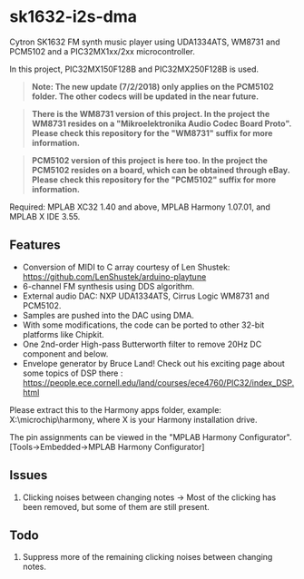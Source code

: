 # sk1632-i2s-dma
Cytron SK1632 FM synth music player using UDA1334ATS, WM8731 and PCM5102 and a PIC32MX1xx/2xx microcontroller.

In this project, PIC32MX150F128B and PIC32MX250F128B is used.

> **Note: The new update (7/2/2018) only applies on the PCM5102 folder. The other codecs will be updated in the near future.**

> **There is the WM8731 version of this project. In the project the WM8731 resides on a "Mikroelektronika Audio Codec Board Proto".
> Please check this repository for the "WM8731" suffix for more information.**

> **PCM5102 version of this project is here too. In the project the PCM5102 resides on a board, which can be obtained through eBay.
> Please check this repository for the "PCM5102" suffix for more information.**

Required: MPLAB XC32 1.40 and above, MPLAB Harmony 1.07.01, and MPLAB X IDE 3.55.

## Features
- Conversion of MIDI to C array courtesy of Len Shustek: https://github.com/LenShustek/arduino-playtune
- 6-channel FM synthesis using DDS algorithm.
- External audio DAC: NXP UDA1334ATS, Cirrus Logic WM8731 and PCM5102.
- Samples are pushed into the DAC using DMA.
- With some modifications, the code can be ported to other 32-bit platforms like Chipkit.
- One 2nd-order High-pass Butterworth filter to remove 20Hz DC component and below.
- Envelope generator by Bruce Land! Check out his exciting page about some topics of DSP there : https://people.ece.cornell.edu/land/courses/ece4760/PIC32/index_DSP.html

Please extract this to the Harmony apps folder, example: X:\microchip\harmony, where X is your Harmony installation drive.

The pin assignments can be viewed in the "MPLAB Harmony Configurator". [Tools->Embedded->MPLAB Harmony Configurator]

## Issues
1. Clicking noises between changing notes -> Most of the clicking has been removed, but some of them are still present.

## Todo
1. Suppress more of the remaining clicking noises between changing notes.
